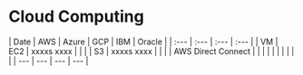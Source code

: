 # Cloud Computing

| Date       | AWS | Azure | GCP | IBM | Oracle |
| :---       | :--- | :--- | :---               |
| VM | EC2 | xxxxs xxxx |     |
|  | S3 | xxxxs xxxx |     |
|    | AWS Direct Connect |     |     |
|    |  |     |     |  |  |
| --- | --- | --- | --- |

